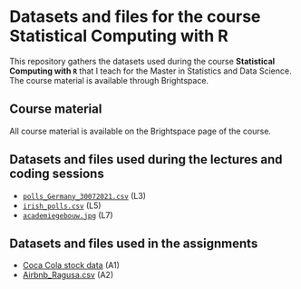 # Datasets and files for the course Statistical Computing with R

This repository gathers the datasets used during the course **Statistical Computing with `R`** that I teach for the Master in Statistics and Data Science. The course material is available through Brightspace.

## Course material

All course material is available on the Brightspace page of the course.

## Datasets and files used during the lectures and coding sessions

* [`polls_Germany_30072021.csv`](https://raw.githubusercontent.com/mirkosignorelli/Teaching/main/SCwR_course/polls_Germany_30072021.csv) (L3)
* [`irish_polls.csv`](https://raw.githubusercontent.com/mirkosignorelli/Teaching/main/SCwR_course/irish_polls.csv) (L5)
* [`academiegebouw.jpg`](https://github.com/mirkosignorelli/Teaching/blob/main/SCwR_course/academiegebouw.jpg) (L7)

## Datasets and files used in the assignments

* [Coca Cola stock data](https://github.com/kalilurrahman/coca-colastockdata) (A1)
* [Airbnb_Ragusa.csv](https://github.com/mirkosignorelli/Teaching/blob/main/SCwR_course/Airbnb_Ragusa.csv) (A2)
